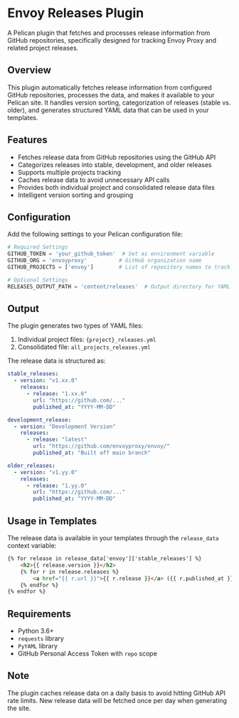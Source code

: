 # Envoy Releases Plugin

A Pelican plugin that fetches and processes release information from GitHub repositories, specifically designed for tracking Envoy Proxy and related project releases.

## Overview

This plugin automatically fetches release information from configured GitHub repositories, processes the data, and makes it available to your Pelican site. It handles version sorting, categorization of releases (stable vs. older), and generates structured YAML data that can be used in your templates.

## Features

- Fetches release data from GitHub repositories using the GitHub API
- Categorizes releases into stable, development, and older releases
- Supports multiple projects tracking
- Caches release data to avoid unnecessary API calls
- Provides both individual project and consolidated release data files
- Intelligent version sorting and grouping

## Configuration

Add the following settings to your Pelican configuration file:

```python
# Required Settings
GITHUB_TOKEN = 'your_github_token'  # Set as environment variable
GITHUB_ORG = 'envoyproxy'          # GitHub organization name
GITHUB_PROJECTS = ['envoy']        # List of repository names to track

# Optional Settings
RELEASES_OUTPUT_PATH = 'content/releases'  # Output directory for YAML files
```

## Output

The plugin generates two types of YAML files:

1. Individual project files: `{project}_releases.yml`
2. Consolidated file: `all_projects_releases.yml`

The release data is structured as:

```yaml
stable_releases:
  - version: "v1.xx.0"
    releases:
      - release: "1.xx.0"
        url: "https://github.com/..."
        published_at: "YYYY-MM-DD"

development_release:
  - version: "Development Version"
    releases:
      - release: "latest"
        url: "https://github.com/envoyproxy/envoy/"
        published_at: "Built off main branch"

older_releases:
  - version: "v1.yy.0"
    releases:
      - release: "1.yy.0"
        url: "https://github.com/..."
        published_at: "YYYY-MM-DD"
```

## Usage in Templates

The release data is available in your templates through the `release_data` context variable:

```html
{% for release in release_data['envoy']['stable_releases'] %}
    <h2>{{ release.version }}</h2>
    {% for r in release.releases %}
        <a href="{{ r.url }}">{{ r.release }}</a> ({{ r.published_at }})
    {% endfor %}
{% endfor %}
```

## Requirements

- Python 3.6+
- `requests` library
- `PyYAML` library
- GitHub Personal Access Token with `repo` scope

## Note

The plugin caches release data on a daily basis to avoid hitting GitHub API rate limits. New release data will be fetched once per day when generating the site.
